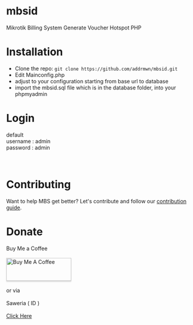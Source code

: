 # mbsid

Mikrotik Billing System Generate Voucher Hotspot PHP

# Installation

- Clone the repo: `git clone https://github.com/addrmwn/mbsid.git`
- Edit Mainconfig.php
- adjust to your configuration starting from base url to database
- import the mbsid.sql file which is in the database folder, into your phpmyadmin

# Login

default <br>
username : admin <br>
password : admin <br>
<br>
<br>

# Contributing

Want to help MBS get better? Let's contribute and follow our [contribution guide](https://github.com/addrmwn/mbsid/blob/master/CONTRIBUTING.md).

# Donate

Buy Me a Coffee
<br><br>
<a href="https://www.buymeacoffee.com/addrmwn" ><img src="https://www.buymeacoffee.com/assets/img/custom_images/orange_img.png" alt="Buy Me A Coffee" style="height: 61px !important;width: 174px !important;box-shadow: 0px 3px 2px 0px rgba(190, 190, 190, 0.5) !important;" ></a><br><br>
or via <br> <br> Saweria ( ID ) <br><br>
<a href="https://saweria.co/addrmwn">Click Here</a>
